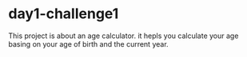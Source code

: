 # day1-challenge1
This project is about an age calculator.
it hepls you calculate your age basing on your age of birth and the current year.
